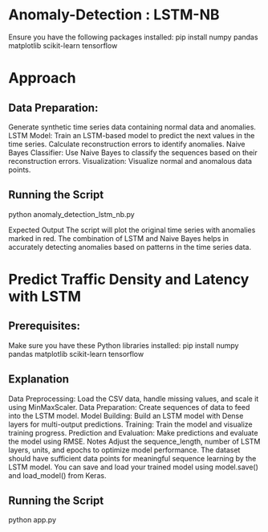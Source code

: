 # Anomaly-Detection : LSTM-NB
Ensure you have the following packages installed:
pip install numpy pandas matplotlib scikit-learn tensorflow

# Approach
## Data Preparation:
Generate synthetic time series data containing normal data and anomalies.
LSTM Model:
Train an LSTM-based model to predict the next values in the time series.
Calculate reconstruction errors to identify anomalies.
Naive Bayes Classifier:
Use Naive Bayes to classify the sequences based on their reconstruction errors.
Visualization:
Visualize normal and anomalous data points.

## Running the Script
python anomaly_detection_lstm_nb.py

Expected Output
The script will plot the original time series with anomalies marked in red. The combination of LSTM and Naive Bayes helps in accurately detecting anomalies based on patterns in the time series data.


# Predict Traffic Density and Latency with LSTM
## Prerequisites:
Make sure you have these Python libraries installed:
pip install numpy pandas matplotlib scikit-learn tensorflow

## Explanation
Data Preprocessing: Load the CSV data, handle missing values, and scale it using MinMaxScaler.
Data Preparation: Create sequences of data to feed into the LSTM model.
Model Building: Build an LSTM model with Dense layers for multi-output predictions.
Training: Train the model and visualize training progress.
Prediction and Evaluation: Make predictions and evaluate the model using RMSE.
Notes
Adjust the sequence_length, number of LSTM layers, units, and epochs to optimize model performance.
The dataset should have sufficient data points for meaningful sequence learning by the LSTM model.
You can save and load your trained model using model.save() and load_model() from Keras.

## Running the Script
python app.py

